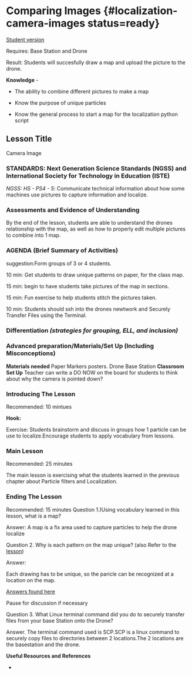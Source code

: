 # Comparing Images {#localization-camera-images status=ready}

[Student version](+duckiesky_high_school_student#localization-camera-images)

<div class='requirements' markdown='1'>

Requires: 
Base Station and Drone

Result: 
Students will succesfully draw a 
map and upload the picture to the drone.

**Knowledge** -

- The ability to combine different pictures to make a map

- Know the purpose of unique particles

- Know the general process to start a map for the localization python script

</div>

## Lesson Title
Camera Image

### STANDARDS: Next Generation Science Standards (NGSS) and International Society for Technology in Education (ISTE)
_NGSS: HS - PS4 - 5_: Communicate technical information about how some machines use pictures to capture information and localize.


### Assessments and Evidence of Understanding
By the end of the lesson, students are able to understand the drones relationship with the map, as well as how to properly edit multiple pictures to combine into 1 map.

### AGENDA (Brief Summary of Activities)
suggestion:Form groups of 3 or 4 students.

10 min: Get students to draw unique patterns on paper, for the class map.

15 min: begin to have students take pictures of the map in sections.

15 min: Fun exercise to help students stitch the pictures taken.

10 min: Students should ssh into the drones newtwork and Securely Transfer Files using the Terminal.
### Differentiation _(strategies for grouping, ELL, and inclusion)_


### Advanced preparation/Materials/Set Up (Including Misconceptions)

**Materials needed**
Paper 
Markers
posters.
Drone
Base Station
**Classroom Set Up**
Teacher can write a DO NOW on the board for students to think about why the camera is pointed down?


### Introducing The Lesson

Recommended: 10 mintues

**Hook:**

Exercise: Students brainstorm and discuss in groups how 1 particle can be use to localize.Encourage students to apply vocabulary from lessons.

### Main Lesson

Recommended: 25 minutes

The main lesson is exercising what the students learned in the previous chapter about Particle filters and Localization.
### Ending The Lesson

Recommended: 15 minutes
Question 1.)Using vocabulary learned in this lesson, what is a map?

Answer:
A map is a fix area used to capture particles to help the drone localize

Question 2. Why is each pattern on the map unique?
(also Refer to the [lesson](https://docs.duckietown.org/daffy/downloads/duckiesky_high_school_student/docs-duckiesky_high_school_student/branch/daffy-develop/duckiesky_high_school_student/out/localization_camera_localization.html))

Answer: <div/>
Each drawing has to be unique, so the paricle can be recognized at a location on the map.

[Answers found here](https://docs.duckietown.org/daffy/downloads/duckiesky_high_school_student/docs-duckiesky_high_school_student/branch/daffy-develop/duckiesky_high_school_student/out/localization_camera_localization.html)

Pause for discussion if necessary

Question 3. What Linux terminal command did you do to securely transfer files from your base Station onto the Drone?

Answer. The terminal command used is SCP.SCP is a linux command to securely copy files to directories between 2 locations.The 2 locations are the basestation and the drone.



**Useful Resources and References**

+
